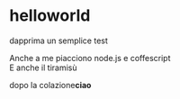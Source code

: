 # helloworld
dapprima
un semplice test

Anche a me piacciono node.js e coffescript  
E anche il tiramisù

dopo la colazione<b>ciao</b>
